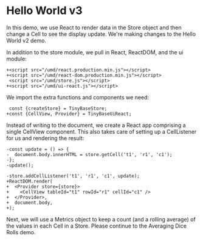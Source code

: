 # Hello World v3

In this demo, we use React to render data in the Store object and then change a
Cell to see the display update. We're making changes to the Hello World v2 demo.

[base]: # 'Hello World v2'

In addition to the store module, we pull in React, ReactDOM, and the ui module:

```diff-html
+<script src="/umd/react.production.min.js"></script>
+<script src="/umd/react-dom.production.min.js"></script>
 <script src="/umd/store.js"></script>
+<script src="/umd/ui-react.js"></script>
```

We import the extra functions and components we need:

```diff-js
 const {createStore} = TinyBaseStore;
+const {CellView, Provider} = TinyBaseUiReact;
```

Instead of writing to the document, we create a React app comprising a single
CellView component. This also takes care of setting up a CellListener for us and
rendering the result:

```diff-jsx
-const update = () => {
-  document.body.innerHTML = store.getCell('t1', 'r1', 'c1');
-};
-update();

-store.addCellListener('t1', 'r1', 'c1', update);
+ReactDOM.render(
+  <Provider store={store}>
+    <CellView tableId="t1" rowId="r1" cellId="c1" />
+  </Provider>,
+  document.body,
+);
```

Next, we will use a Metrics object to keep a count (and a rolling average) of
the values in each Cell in a Store. Please continue to the Averaging Dice Rolls
demo.
